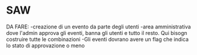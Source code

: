 # SAW
DA FARE:
-creazione di un evento da parte degli utenti
-area amministrativa dove l'admin approva gli eventi, banna gli utenti e tutto il resto. Qui bisogn costruire tutte le combinazioni
-Gli eventi dovrano avere un flag che indica lo stato di approvazione o meno
